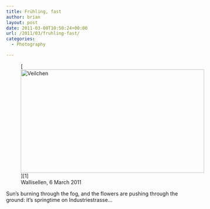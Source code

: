 ```yaml
---
title: Frühling, fast
author: brian
layout: post
date: 2011-03-08T10:50:24+00:00
url: /2011/03/fruhling-fast/
categories:
  - Photography

---
```

<figure style="width: 500px" class="wp-caption aligncenter">[<img src="http://farm6.static.flickr.com/5019/5502776232_ff93c0793c.jpg" alt="Veilchen" width="500" height="281" />][1]<figcaption class="wp-caption-text">Wallisellen, 6 March 2011</figcaption></figure> 

Sun&#8217;s burning through the fog, and the flowers are pushing through the ground: it&#8217;s springtime on Industriestrasse&#8230;

 [1]: http://www.flickr.com/photos/bht/5502776232/ "Veilchen by bht, on Flickr"